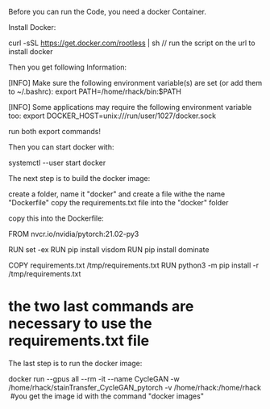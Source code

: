 Before you can run the Code, you need a docker Container.

Install Docker:

curl -sSL https://get.docker.com/rootless | sh    // run the script on the url to install docker

Then you get following Information:

[INFO] Make sure the following environment variable(s) are set (or add them to ~/.bashrc):
export PATH=/home/rhack/bin:$PATH

[INFO] Some applications may require the following environment variable too:
export DOCKER_HOST=unix:///run/user/1027/docker.sock

run both export commands!

Then you can start docker with:

systemctl --user start docker

The next step is to build the docker image:

create a folder, name it "docker" and create a file withe the name "Dockerfile"
copy the requirements.txt file into the "docker" folder

copy this into the Dockerfile:

FROM nvcr.io/nvidia/pytorch:21.02-py3


RUN set -ex
RUN pip install visdom
RUN pip install dominate

COPY requirements.txt /tmp/requirements.txt
RUN python3 -m pip install -r /tmp/requirements.txt
# the two last commands are necessary to use the requirements.txt file

The last step is to run the docker image:

docker run --gpus all --rm -it --name CycleGAN -w /home/rhack/stainTransfer_CycleGAN_pytorch -v /home/rhack:/home/rhack <image ID>
#you get the image id with the command "docker images"

